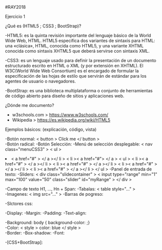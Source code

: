 #RAY2018


Ejercicio 1  
  
¿Qué es (HTML5 ; CSS3 ; BootStrap)?  
  
-HTML5: es la quinta revisión importante del lenguaje básico de la World Wide Web, HTML. HTML5 especifica dos variantes de sintaxis para HTML: una «clásica», HTML, conocida como HTML5, y una variante XHTML conocida como sintaxis XHTML5 que deberá servirse con sintaxis XML.  
  
  -CSS3: es un lenguaje usado para definir la presentación de un documento estructurado escrito en HTML o XML (y por extensión en XHTML). El W3C(World Wide Web Consortium) es el encargado de formular la especificación de las hojas de estilo que servirán de estándar para los agentes de usuario o navegadores.  
    
  -BootStrap: es una biblioteca multiplataforma o conjunto de herramientas de código abierto para diseño de sitios y aplicaciones web.  
  
    
¿Dónde me documento?  
  
 - w3schools.com > https://www.w3schools.com/  
 - Wikipedia  > https://es.wikipedia.org/wiki/HTML5  
   
     
Ejemplos básicos: (explicación, código, vista)  
  
  -Botón normal: < button > Click me </ button >  
  -Botón radical: 
  -Botón Selección: 
  -Menú de selección desplegable: < nav class="menuCSS3" > < ul >
			<li>< a href="#" > </ a ></ li >
			< li >< a href="#"> </ a >
				< ul >
					< li >< a href="#" > </ a ></ li >
					< li >< a href="#" > </ a ></ li >
					< li >< a href="#" > </ a ></ li >
					< li >< a href="#" > </ a ></ li >
				</ ul >
  -Panel de entrada de texto:
  -Sliders: < div class="slidecontainer" >
  < input type="range" min="1" max="100" value="50" class="slider" id="myRange" >
</ div >  
    
    
    
-Campo de texto H1, ..., Hn + Span:
-Tabalas: < table style="..." >  
-Imagenes: < img src="..." > 
-Barras de pogreso:
    
      
        
-Slctores css:
  
    
      
-Display:
-Margin:
-Padding:
-Text-align:
  
    
      
-Background: body { background-color: ;}  
-Color: < style > color: blue </ style >  
-Border:
-Box-shadow:
-Font:
  
    
      
-[CSS+BootStrap]:
